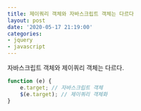 ```yaml
---
title: 제이쿼리 객체와 자바스크립트 객체는 다르다
layout: post
date: '2020-05-17 21:19:00'
categories:
- jquery
- javascript
---
```


자바스크립트 객체와 제이쿼리 객체는 다르다.

```javascript
function (e) {
	e.target; // 자바스크립트 객체
	$(e.target); // 제이쿼리 객체화
}
```